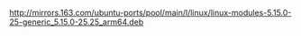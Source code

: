 
http://mirrors.163.com/ubuntu-ports/pool/main/l/linux/linux-modules-5.15.0-25-generic_5.15.0-25.25_arm64.deb

